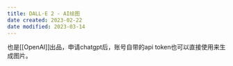 ```yaml
---
title: DALL·E 2 - AI绘图
date created: 2023-02-22
date modified: 2023-03-14
---
```


也是[[OpenAI]]出品，申请chatgpt后，账号自带的api token也可以直接使用来生成图片。
